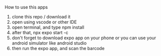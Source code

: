 How to use this apps
1. clone this repo / download it
2. open using vscode or other IDE
3. open terminal, and type npm install
4. after that, npx expo start -c
5. don't forget to download expo app on your phone or you can use your android simulator like android studio
6. then run the expo app, and scan the barcode 
